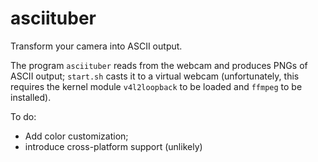 # asciituber

Transform your camera into ASCII output.

The program `asciituber` reads from the webcam and produces PNGs of ASCII
output; `start.sh` casts it to a virtual webcam (unfortunately, this requires
the kernel module `v4l2loopback` to be loaded and `ffmpeg` to be installed).

To do:
- Add color customization;
- introduce cross-platform support (unlikely)
